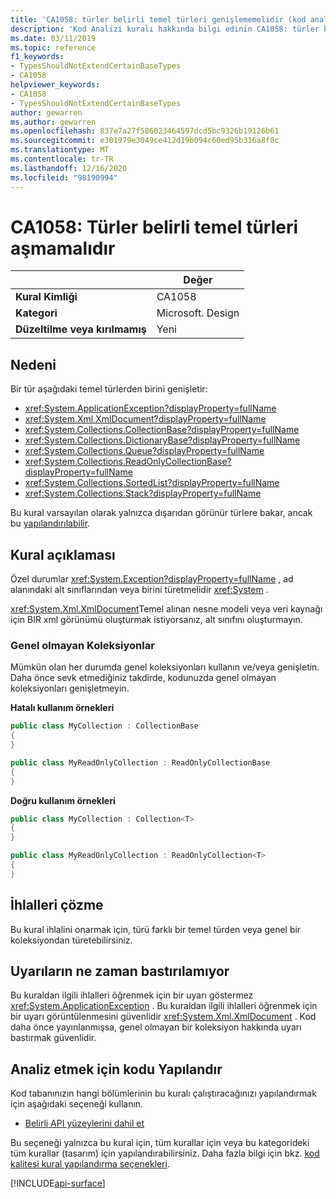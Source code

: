```yaml
---
title: 'CA1058: türler belirli temel türleri genişlememelidir (kod analizi)'
description: 'Kod Analizi kuralı hakkında bilgi edinin CA1058: türler belirli temel türleri genişlememelidir'
ms.date: 03/11/2019
ms.topic: reference
f1_keywords:
- TypesShouldNotExtendCertainBaseTypes
- CA1058
helpviewer_keywords:
- CA1058
- TypesShouldNotExtendCertainBaseTypes
author: gewarren
ms.author: gewarren
ms.openlocfilehash: 837e7a27f586023464597dcd5bc9326b19126b61
ms.sourcegitcommit: e301979e3049ce412d19b094c60ed95b316a8f8c
ms.translationtype: MT
ms.contentlocale: tr-TR
ms.lasthandoff: 12/16/2020
ms.locfileid: "98190994"
---
```

# <a name="ca1058-types-should-not-extend-certain-base-types"></a>CA1058: Türler belirli temel türleri aşmamalıdır

| | Değer |
|-|-|
| **Kural Kimliği** |CA1058|
| **Kategori** |Microsoft. Design|
| **Düzeltilme veya kırılmamış** |Yeni|

## <a name="cause"></a>Nedeni

Bir tür aşağıdaki temel türlerden birini genişletir:

- <xref:System.ApplicationException?displayProperty=fullName>
- <xref:System.Xml.XmlDocument?displayProperty=fullName>
- <xref:System.Collections.CollectionBase?displayProperty=fullName>
- <xref:System.Collections.DictionaryBase?displayProperty=fullName>
- <xref:System.Collections.Queue?displayProperty=fullName>
- <xref:System.Collections.ReadOnlyCollectionBase?displayProperty=fullName>
- <xref:System.Collections.SortedList?displayProperty=fullName>
- <xref:System.Collections.Stack?displayProperty=fullName>

Bu kural varsayılan olarak yalnızca dışarıdan görünür türlere bakar, ancak bu [yapılandırılabilir](#configure-code-to-analyze).

## <a name="rule-description"></a>Kural açıklaması

Özel durumlar <xref:System.Exception?displayProperty=fullName> , ad alanındaki alt sınıflarından veya birini türetmelidir <xref:System> .

<xref:System.Xml.XmlDocument>Temel alınan nesne modeli veya veri kaynağı için BIR xml görünümü oluşturmak istiyorsanız, alt sınıfını oluşturmayın.

### <a name="non-generic-collections"></a>Genel olmayan Koleksiyonlar

Mümkün olan her durumda genel koleksiyonları kullanın ve/veya genişletin. Daha önce sevk etmediğiniz takdirde, kodunuzda genel olmayan koleksiyonları genişletmeyin.

**Hatalı kullanım örnekleri**

```csharp
public class MyCollection : CollectionBase
{
}

public class MyReadOnlyCollection : ReadOnlyCollectionBase
{
}
```

**Doğru kullanım örnekleri**

```csharp
public class MyCollection : Collection<T>
{
}

public class MyReadOnlyCollection : ReadOnlyCollection<T>
{
}
```

## <a name="how-to-fix-violations"></a>İhlalleri çözme

Bu kural ihlalini onarmak için, türü farklı bir temel türden veya genel bir koleksiyondan türetebilirsiniz.

## <a name="when-to-suppress-warnings"></a>Uyarıların ne zaman bastırılamıyor

Bu kuraldan ilgili ihlalleri öğrenmek için bir uyarı göstermez <xref:System.ApplicationException> . Bu kuraldan ilgili ihlalleri öğrenmek için bir uyarı görüntülenmesini güvenlidir <xref:System.Xml.XmlDocument> . Kod daha önce yayınlanmışsa, genel olmayan bir koleksiyon hakkında uyarı bastırmak güvenlidir.

## <a name="configure-code-to-analyze"></a>Analiz etmek için kodu Yapılandır

Kod tabanınızın hangi bölümlerinin bu kuralı çalıştıracağınızı yapılandırmak için aşağıdaki seçeneği kullanın.

- [Belirli API yüzeylerini dahil et](#include-specific-api-surfaces)

Bu seçeneği yalnızca bu kural için, tüm kurallar için veya bu kategorideki tüm kurallar (tasarım) için yapılandırabilirsiniz. Daha fazla bilgi için bkz. [kod kalitesi kural yapılandırma seçenekleri](../code-quality-rule-options.md).

[!INCLUDE[api-surface](~/includes/code-analysis/api-surface.md)]
